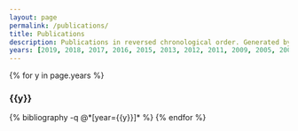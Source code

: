 ```yaml
---
layout: page
permalink: /publications/
title: Publications
description: Publications in reversed chronological order. Generated by jekyll-scholar.
years: [2019, 2018, 2017, 2016, 2015, 2013, 2012, 2011, 2009, 2005, 2004]
---
```


{% for y in page.years %}
  <h3 class="year">{{y}}</h3>
  {% bibliography -q @*[year={{y}}]* %}
{% endfor %}
